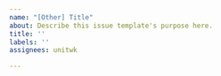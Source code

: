 ```yaml
---
name: "[Other] Title"
about: Describe this issue template's purpose here.
title: ''
labels: ''
assignees: unitwk

---
```



